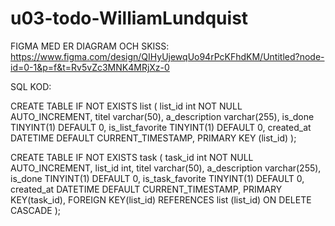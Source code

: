 # u03-todo-WilliamLundquist

FIGMA MED ER DIAGRAM OCH SKISS:
https://www.figma.com/design/QIHyUjewqUo94rPcKFhdKM/Untitled?node-id=0-1&p=f&t=Rv5vZc3MNK4MRjXz-0

SQL KOD:

CREATE TABLE IF NOT EXISTS list (
    list_id int NOT NULL AUTO_INCREMENT,
    titel varchar(50),
    a_description varchar(255),
    is_done TINYINT(1) DEFAULT 0,
    is_list_favorite TINYINT(1) DEFAULT 0,
    created_at DATETIME DEFAULT CURRENT_TIMESTAMP,
    PRIMARY KEY (list_id)
);

CREATE TABLE IF NOT EXISTS task (
    task_id int NOT NULL AUTO_INCREMENT,
    list_id int,
    titel varchar(50),
    a_description varchar(255),
    is_done TINYINT(1) DEFAULT 0,
    is_task_favorite TINYINT(1) DEFAULT 0,
    created_at DATETIME DEFAULT CURRENT_TIMESTAMP,
    PRIMARY KEY(task_id),
    FOREIGN KEY(list_id) REFERENCES list (list_id) ON DELETE CASCADE
);

